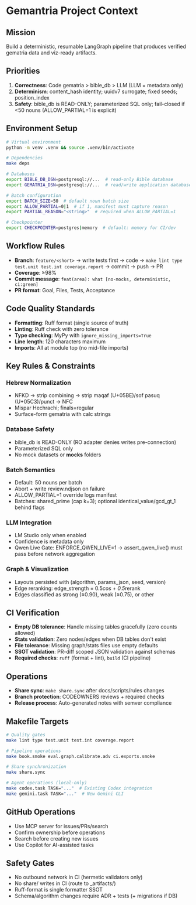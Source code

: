 # Gemantria Project Context

## Mission
Build a deterministic, resumable LangGraph pipeline that produces verified gematria data and viz-ready artifacts.

## Priorities
1. **Correctness**: Code gematria > bible_db > LLM (LLM = metadata only)
2. **Determinism**: content_hash identity; uuidv7 surrogate; fixed seeds; position_index
3. **Safety**: bible_db is READ-ONLY; parameterized SQL only; fail-closed if <50 nouns (ALLOW_PARTIAL=1 is explicit)

## Environment Setup
```bash
# Virtual environment
python -m venv .venv && source .venv/bin/activate

# Dependencies
make deps

# Databases
export BIBLE_DB_DSN=postgresql://...  # read-only Bible database
export GEMATRIA_DSN=postgresql://...  # read/write application database

# Batch configuration
export BATCH_SIZE=50  # default noun batch size
export ALLOW_PARTIAL=0|1  # if 1, manifest must capture reason
export PARTIAL_REASON="<string>"  # required when ALLOW_PARTIAL=1

# Checkpointer
export CHECKPOINTER=postgres|memory  # default: memory for CI/dev
```

## Workflow Rules
- **Branch**: `feature/<short>` → write tests first → code → `make lint type test.unit test.int coverage.report` → commit → push → PR
- **Coverage**: ≥98%
- **Commit message**: `feat(area): what [no-mocks, deterministic, ci:green]`
- **PR format**: Goal, Files, Tests, Acceptance

## Code Quality Standards
- **Formatting**: Ruff format (single source of truth)
- **Linting**: Ruff check with zero tolerance
- **Type checking**: MyPy with `ignore_missing_imports=True`
- **Line length**: 120 characters maximum
- **Imports**: All at module top (no mid-file imports)

## Key Rules & Constraints

### Hebrew Normalization
- NFKD → strip combining → strip maqaf (U+05BE)/sof pasuq (U+05C3)/punct → NFC
- Mispar Hechrachi; finals=regular
- Surface-form gematria with calc strings

### Database Safety
- bible_db is READ-ONLY (RO adapter denies writes pre-connection)
- Parameterized SQL only
- No mock datasets or __mocks__ folders

### Batch Semantics
- Default: 50 nouns per batch
- Abort + write review.ndjson on failure
- ALLOW_PARTIAL=1 override logs manifest
- Batches: shared_prime (cap k=3); optional identical_value/gcd_gt_1 behind flags

### LLM Integration
- LM Studio only when enabled
- Confidence is metadata only
- Qwen Live Gate: ENFORCE_QWEN_LIVE=1 → assert_qwen_live() must pass before network aggregation

### Graph & Visualization
- Layouts persisted with (algorithm, params_json, seed, version)
- Edge reranking: edge_strength = 0.5*cos + 0.5*rerank
- Edges classified as strong (≥0.90), weak (≥0.75), or other

## CI Verification
- **Empty DB tolerance**: Handle missing tables gracefully (zero counts allowed)
- **Stats validation**: Zero nodes/edges when DB tables don't exist
- **File tolerance**: Missing graph/stats files use empty defaults
- **SSOT validation**: PR-diff scoped JSON validation against schemas
- **Required checks**: `ruff` (format + lint), `build` (CI pipeline)

## Operations
- **Share sync**: `make share.sync` after docs/scripts/rules changes
- **Branch protection**: CODEOWNERS reviews + required checks
- **Release process**: Auto-generated notes with semver compliance

## Makefile Targets
```bash
# Quality gates
make lint type test.unit test.int coverage.report

# Pipeline operations
make book.smoke eval.graph.calibrate.adv ci.exports.smoke

# Share synchronization
make share.sync

# Agent operations (local-only)
make codex.task TASK="..."  # Existing Codex integration
make gemini.task TASK="..."  # New Gemini CLI
```

## GitHub Operations
- Use MCP server for issues/PRs/search
- Confirm ownership before operations
- Search before creating new issues
- Use Copilot for AI-assisted tasks

## Safety Gates
- No outbound network in CI (hermetic validators only)
- No share/ writes in CI (route to _artifacts/)
- Ruff-format is single formatter SSOT
- Schema/algorithm changes require ADR + tests (+ migrations if DB)
